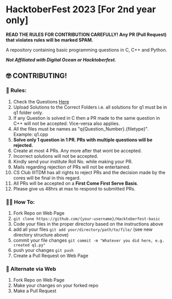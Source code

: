 # HacktoberFest 2023 [For 2nd year only]

**READ THE RULES FOR CONTRIBUTION CAREFULLY! Any PR (Pull Request) that violates rules will be marked SPAM.**

A repository containing basic programming questions in C, C++ and Python.

**_Not Affiliated with Digital Ocean or Hacktoberfest._**

## 🤓 CONTRIBUTING!

### 💯 Rules:

1. Check the Questions [Here](questions.md)
2. Upload Solutions to the Correct Folders i.e. all solutions for q1 must be in q1 folder only.
3. If any Question is solved in C then a PR made to the same question in C++ will not be accepted. Vice-versa also applies.
4. All the files must be names as "q{Question_Number}.{filetype}". Example: q1.cpp
5. **Solve only 1 question in 1 PR. PRs with multiple questions will be rejected.**
6. Create at most 4 PRs. Any more after that wont be accepted.
7. Incorrect solutions will not be accepted.
8. Kindly send your institute Roll No. while making your PR.
9. Mails regarding rejection of PRs will not be entertained.
10. CS Club IIITDM has all rights to reject PRs and the decision made by the cores will be final in this regard.
11. All PRs will be accepted on a **First Come First Serve Basis**.
12. Please give us 48hrs at max to respond to submitted PRs.

### 🤷‍♂️ How To:

1. Fork Repo on Web Page
2. `git clone https://github.com/{your-username}/Hacktoberfest-basic`
3. Code your files in the proper directory based on the instructions above
4. add all your files `git add your/directory/path/to/file/` (see new directory structure above)
5. commit your file changes `git commit -m "Whatever you did here, e.g. created q1.py"`
6. push your changes `git push`
7. Create a Pull Request on Web Page

### 👻 Alternate via Web

1. Fork Repo on Web Page
2. Make your changes on your forked repo
3. Make a Pull Request

